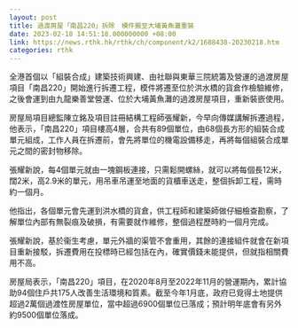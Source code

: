 ```yaml
---
layout: post
title: 過渡房屋「南昌220」拆除　模件搬至大埔黃魚灘重裝
date: 2023-02-18 14:51:18.000000000 +08:00
link: https://news.rthk.hk/rthk/ch/component/k2/1688438-20230218.htm
categories: rthk
---
```


全港首個以「組裝合成」建築技術興建、由社聯與東華三院統籌及營運的過渡房屋項目「南昌220」開始進行拆遷工程，模件將遷至位於洪水橋的貨倉作檢驗維修，之後會運到由九龍樂善堂營運、位於大埔黃魚灘的過渡房屋項目，重新裝嵌使用。

房屋局項目總監陳立銘及項目註冊結構工程師張耀新，今早向傳媒講解拆遷過程，他表示，「南昌220」項目樓高4層，合共有89個單位，由68個長方形的組裝合成單元組成，工作人員在拆遷前，會先將單位的機電設備移走，再將每個組裝合成單元之間的密封物移除。

張耀新說，每4個單元就由一塊鋼板連接，只需鬆開螺絲，就可以將每個長12米，闊2米，高2.9米的單元，用吊車吊運至地面的貨櫃車送走，整個拆卸工程，需時約一個月。

他指出，各個單元會先運到洪水橋的貨倉，供工程師和建築師做仔細檢查勘察，了解單位內部有無裂痕及破損，有需要就作維修，整個過程歷時約一個月完成。

張耀新說，基於衞生考慮，單元外牆的渠管不會重用，其餘的連接組件就會在新項目重新接駁，拆遷費用在投標時已經包括在內，確實價錢未能提供，但就指相關費用不高。

房屋局表示，「南昌220」項目，在2020年8月至2022年11月的營運期內，累計協助94個住戶共175人改善生活環境和質素。截至今年1月底，政府已覓得土地提供超過2萬個過渡性房屋單位，當中超過6900個單位已落成；預計明年底會有另外約9500個單位落成。
